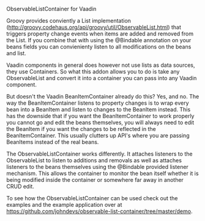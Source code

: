ObservableListContainer for Vaadin

Groovy provides conviently a List implementation (http://groovy.codehaus.org/api/groovy/util/ObservableList.html) that triggers property change events when items are added and removed from the List. If you combine that with using the @Bindable annotation on your beans fields you can convienienty listen to all modifications on the beans and list.

Vaadin components in general does however not use lists as data sources, they use Containers. So what this addon allows you to do is take any ObservableList and convert it into a container you can pass into any Vaadin component.

But doesn't the Vaadin BeanItemContainer already do this? Yes, and no. The way the BeanItemContainer listens to property changes is to wrap every bean into a BeanItem and listen to changes to the BeanItem instead. This has the downside that if you want the BeanItemContainer to work properly you cannot go and edit the beans themselves, you will always need to edit the BeanItem if you want the changes to be reflected in the BeanItemContainer. This usually clutters up API's where you are passing BeanItems instead of the real beans. 

The ObservableListContainer works differently. It attaches listeners to the ObservableList to listen to additions and removals as well as attaches listeners to the beans themselves using the @Bindable provided listener mechanism. This allows the container to monitor the bean itself whether it is being modified inside the container or somewhere far away in another CRUD edit.

To see how the ObservableListContainer can be used check out the examples and the example application over at https://github.com/johndevs/observable-list-container/tree/master/demo. 
